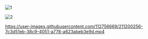 ![1](https://user-images.githubusercontent.com/112756669/211200232-9db20caf-4616-4b1a-80d2-528dfcfad658.jpeg)


![2](https://user-images.githubusercontent.com/112756669/211200241-00775c4a-fe8e-4ace-8e3b-359edd49d00d.jpeg)




https://user-images.githubusercontent.com/112756669/211200256-7c3d51eb-38c9-4051-a778-a623abeb3e9d.mp4


